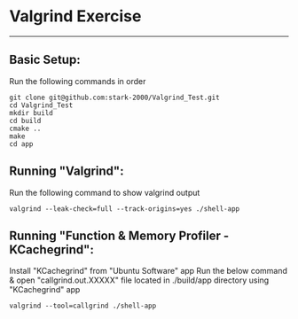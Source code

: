 # Valgrind Exercise
---

## Basic Setup: 
Run the following commands in order
```
git clone git@github.com:stark-2000/Valgrind_Test.git
cd Valgrind_Test
mkdir build
cd build
cmake ..
make
cd app
```

## Running "Valgrind": 
Run the following command to show valgrind output
```
valgrind --leak-check=full --track-origins=yes ./shell-app
```

## Running "Function & Memory Profiler - KCachegrind": 
Install "KCachegrind" from "Ubuntu Software" app
Run the below command & open "callgrind.out.XXXXX" file located in ./build/app directory using "KCachegrind" app
```
valgrind --tool=callgrind ./shell-app
```
